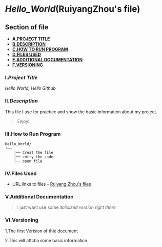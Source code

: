 # *Hello_World*(RuiyangZhou's file)
## **Section of file**
- **[A.PROJECT TITLE](#I.Project-Title)**
- **[B.DESCRIPTION](#II.Description)**
- **[C.HOW TO RUN PROGRAM](#III.How-to-run-program)**
- **[D.FILES USED](#files-used)**
- **[E.ADDITIONAL DOCUMENTATION](#V.additional-documentation)**
- **[F.VERSIONING](#VI.versioning)**

### I.*Project Title*
*Hello World, Hello Github* 


### II.*Description*
This file I use for practice and show the basic information about my project.
>Enjoy!


### III.How to Run Program 

```text
Hello_World/
└── 
    │── Creat the file
    │── entry the code
    │── open file
```


### IV.**Files Used**

- URL links to files - 
[Ruiyang Zhou's files](https://www.linkedin.com/in/rzhou168899221/?trk=public-profile-join-page)



### V.Additional Documentation

>I just want use some *italicized version right there*


### VI.Versioning

1.The first Verision of thie document

2.This will attcha some basic information

